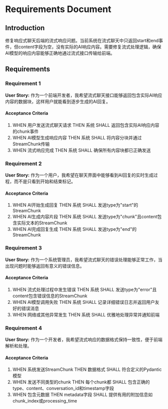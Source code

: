 # Requirements Document

## Introduction

修复响应式聊天后端的流式响应问题。当前系统在流式聊天中只返回start和end事件，但content字段为空，没有实际的AI响应内容。需要修复流式处理逻辑，确保AI模型的响应内容能够正确地通过流式接口传输给前端。

## Requirements

### Requirement 1

**User Story:** 作为一个前端开发者，我希望流式聊天接口能够返回包含实际AI响应内容的数据块，这样用户就能看到逐步生成的AI回复。

#### Acceptance Criteria

1. WHEN 用户发送流式聊天请求 THEN 系统 SHALL 返回包含实际AI响应内容的chunk事件
2. WHEN AI模型生成响应内容 THEN 系统 SHALL 将内容分块并通过StreamChunk传输
3. WHEN 流式响应完成 THEN 系统 SHALL 确保所有内容块都已正确发送

### Requirement 2

**User Story:** 作为一个用户，我希望在聊天界面中能够看到AI回复的实时生成过程，而不是只看到开始和结束标记。

#### Acceptance Criteria

1. WHEN AI开始生成回复 THEN 系统 SHALL 发送type为"start"的StreamChunk
2. WHEN AI生成内容片段 THEN 系统 SHALL 发送type为"chunk"且content包含实际文本的StreamChunk
3. WHEN AI完成回复生成 THEN 系统 SHALL 发送type为"end"的StreamChunk

### Requirement 3

**User Story:** 作为一个系统管理员，我希望流式聊天的错误处理能够正常工作，当出现问题时能够返回有意义的错误信息。

#### Acceptance Criteria

1. WHEN 流式处理过程中发生错误 THEN 系统 SHALL 发送type为"error"且content包含错误信息的StreamChunk
2. WHEN AI模型调用失败 THEN 系统 SHALL 记录详细错误日志并返回用户友好的错误消息
3. WHEN 网络或其他异常发生 THEN 系统 SHALL 优雅地处理异常并通知前端

### Requirement 4

**User Story:** 作为一个开发者，我希望流式响应的数据格式保持一致性，便于前端解析和处理。

#### Acceptance Criteria

1. WHEN 系统发送StreamChunk THEN 数据格式 SHALL 符合定义的Pydantic模型
2. WHEN 发送不同类型的chunk THEN 每个chunk都 SHALL 包含正确的type、content、conversation_id和timestamp字段
3. WHEN 包含元数据 THEN metadata字段 SHALL 提供有用的附加信息如chunk_index或processing_time